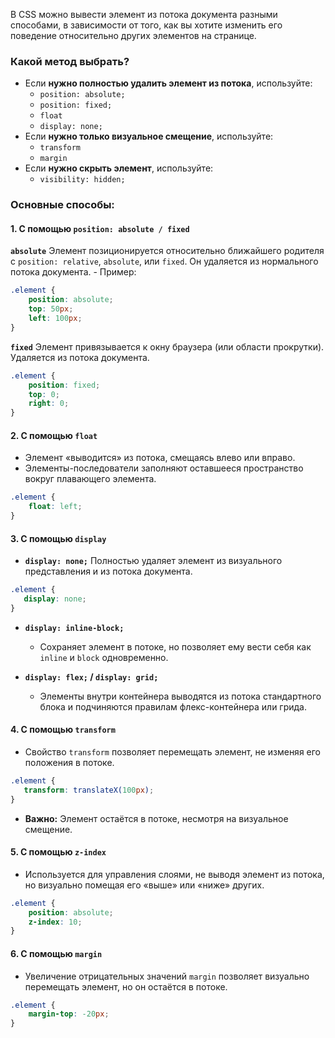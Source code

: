 В CSS можно вывести элемент из потока документа разными способами, в зависимости от того, как вы хотите изменить его поведение относительно других элементов на странице.
### Какой метод выбрать?

- Если **нужно полностью удалить элемент из потока**, используйте:
    - `position: absolute;`
    - `position: fixed;`
    - `float`
    - `display: none;`
- Если **нужно только визуальное смещение**, используйте:
    - `transform`
    - `margin`
- Если **нужно скрыть элемент**, используйте:
    - `visibility: hidden;`
### Основные способы:

#### 1. С помощью `position: absolute / fixed`

 **`absolute`**
	Элемент позиционируется относительно ближайшего родителя с `position: relative`, `absolute`, или `fixed`. Он удаляется из нормального потока документа.
    - Пример:
```css
.element {   
	position: absolute;   
	top: 50px;   
	left: 100px; 
}
```

**`fixed`**
    Элемент привязывается к окну браузера (или области прокрутки). Удаляется из потока документа.
```css
.element {   
	position: fixed;   
	top: 0;   
	right: 0; 
}
```

#### 2. С помощью `float`
- Элемент «выводится» из потока, смещаясь влево или вправо.
- Элементы-последователи заполняют оставшееся пространство вокруг плавающего элемента.
```css
.element {   
	float: left;
}
```

#### 3. С помощью `display`

- **`display: none;`**
    Полностью удаляет элемент из визуального представления и из потока документа.
 ```css
.element {   
	display: none;
}
```

- **`display: inline-block;`**
    - Сохраняет элемент в потоке, но позволяет ему вести себя как `inline` и `block` одновременно.

- **`display: flex;` / `display: grid;`**
    - Элементы внутри контейнера выводятся из потока стандартного блока и подчиняются правилам флекс-контейнера или грида.

#### 4. С помощью `transform`
- Свойство `transform` позволяет перемещать элемент, не изменяя его положения в потоке.
 ```css
.element {   
	transform: translateX(100px);
}
```
- **Важно:** Элемент остаётся в потоке, несмотря на визуальное смещение.

#### 5. С помощью `z-index`
- Используется для управления слоями, не выводя элемент из потока, но визуально помещая его «выше» или «ниже» других.
```css
.element {   
	position: absolute;   
	z-index: 10;   
}
```

#### 6. С помощью `margin`
- Увеличение отрицательных значений `margin` позволяет визуально перемещать элемент, но он остаётся в потоке.
```css
.element {   
	margin-top: -20px;  
}
```

